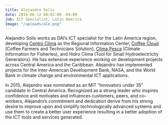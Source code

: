 ```yaml
---
title: Alejandro Solis
date: 2018-06-12 08:02:00 -04:00
Job: ICT Specialist, Latin America
Image: "/uploads/ale.png"
---
```


Alejandro Solis works as DAI’s ICT specialist for the Latin America region, developing [Centro Clima](http://www.centroclima.org) as the Regional Information Center, [Coffee Cloud](http://www.centroclima.org/coffee-cloud) (Coffee Farmers and Technicians Solution), [Clima Pesca](http://www.climapesca.org) (Climate Information for Fisheries), and Hidro Clima (Tool for Small Hydroelectricity Generators). He has extensive experience working on development projects across Central America and the Caribbean. Alejandro has implemented projects for the Inter-American Development Bank, NASA, and the World Bank in climate change and environmental ICT applications.

In 2015, Alejandro was nominated as an MIT “Innovators under 35” candidate in Central America. Recognized as a strong leader who inspires confidence and motivates and influences customers, peers, and co-workers, Alejandro’s commitment and dedication derive from his strong desire to improve upon and simplify technologically advanced systems and use them to create a better user experience resulting in a better adoption of the ICT tools and services generated.